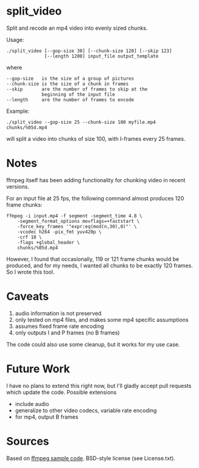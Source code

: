 split_video
===========

Split and recode an mp4 video into evenly sized chunks.

Usage:

    ./split_video [--gop-size 30] [--chunk-size 120] [--skip 123]
                  [--length 1200] input_file output_template

where

    --gop-size   is the size of a group of pictures
    --chunk-size is the size of a chunk in frames
    --skip       are the number of frames to skip at the
                 beginning of the input file
    --length     are the number of frames to encode

Example:

    ./split_video --gop-size 25 --chunk-size 100 myfile.mp4 chunks/%05d.mp4

will split a video into chunks of size 100, with I-frames every 25 frames.

Notes
=====
ffmpeg itself has been adding functionality for chunking video in recent versions.

For an input file at 25 fps, the following command almost produces 120 frame chunks:

    ffmpeg -i input.mp4 -f segment -segment_time 4.8 \
        -segment_format_options movflags=+faststart \
        -force_key_frames '"expr:eq(mod(n,30),0)"' \
        -vcodec h264 -pix_fmt yuv420p \
        -crf 18 \
        -flags +global_header \
        chunks/%05d.mp4

However, I found that occasionally, 119 or 121 frame chunks would be produced, and
for my needs, I wanted all chunks to be exactly 120 frames.  So I wrote this tool.

Caveats
=======
1. audio information is not preserved
2. only tested on mp4 files, and makes some mp4 specific assumptions
3. assumes fixed frame rate encoding
4. only outputs I and P frames (no B frames)

The code could also use some cleanup, but it works for my use case.

Future Work
===========
I have no plans to extend this right now, but I'll gladly accept pull requests
which update the code.  Possible extensions

* include audio
* generalize to other video codecs, variable rate encoding
* for mp4, output B frames

Sources
=======
Based on [ffmpeg sample code](https://www.ffmpeg.org/doxygen/2.7/examples.html).
BSD-style license (see License.txt).

